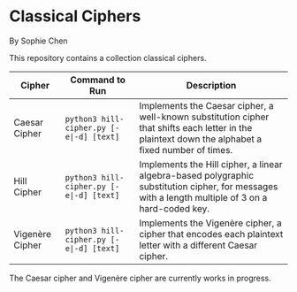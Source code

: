 Classical Ciphers
===========================
By Sophie Chen

This repository contains a collection classical ciphers.

| Cipher | Command to Run | Description |
| - | - | - |
| Caesar Cipher | `python3 hill-cipher.py [-e\|-d] [text]` | Implements the Caesar cipher, a well-known substitution cipher that shifts each letter in the plaintext down the alphabet a fixed number of times. |
| Hill Cipher | `python3 hill-cipher.py [-e\|-d] [text]` | Implements the Hill cipher, a linear algebra-based polygraphic substitution cipher, for messages with a length multiple of 3 on a hard-coded key. |
| Vigenère Cipher | `python3 hill-cipher.py [-e\|-d] [text]` | Implements the Vigenère cipher, a cipher that encodes each plaintext letter with a different Caesar cipher. |

The Caesar cipher and Vigenère cipher are currently works in progress.